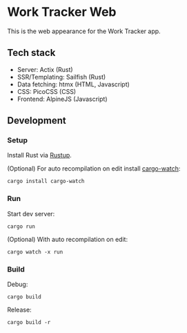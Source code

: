 # Work Tracker Web

This is the web appearance for the Work Tracker app.

## Tech stack

- Server: Actix (Rust)
- SSR/Templating: Sailfish (Rust)
- Data fetching: htmx (HTML, Javascript)
- CSS: PicoCSS (CSS)
- Frontend: AlpineJS (Javascript)

## Development
### Setup

Install Rust via [Rustup](https://rustup.rs/).

(Optional) For auto recompilation on edit install [cargo-watch](https://github.com/watchexec/cargo-watch):
```shell
cargo install cargo-watch
```

### Run

Start dev server:
```shell
cargo run
```

(Optional) With auto recompilation on edit:
```shell
cargo watch -x run
```

### Build

Debug:
```shell
cargo build
```

Release:
```shell
cargo build -r
```
